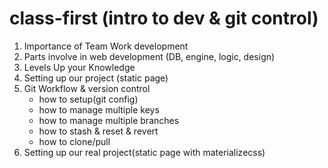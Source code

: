 # class-first (intro to dev & git control)

1. Importance of Team Work development
2. Parts involve in web development (DB, engine, logic, design)
3. Levels Up your Knowledge
3. Setting up our project (static page)
4. Git Workflow & version control
	- how to setup(git config)
	- how to manage multiple keys
	- how to manage multiple branches
	- how to stash & reset & revert
	- how to clone/pull
5. Setting up our real project(static page with materializecss)
